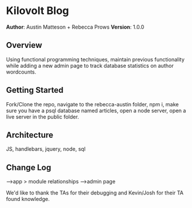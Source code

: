 # Kilovolt Blog

**Author**: Austin Matteson + Rebecca Prows
**Version**: 1.0.0

## Overview
<!-- Provide a high level overview of what this application is and why you are building it, beyond the fact that it's an assignment for a Code Fellows 301 class. (i.e. What's your problem domain?) -->
Using functional programming techniques, maintain previous functionality while adding a new admin page to track database statistics on author wordcounts.

## Getting Started
<!-- What are the steps that a user must take in order to build this app on their own machine and get it running? -->
Fork/Clone the repo, navigate to the rebecca-austin folder, npm i, make sure you have a psql database named articles, open a node server, open a live server in the public folder. 

## Architecture
<!-- Provide a detailed description of the application design. What technologies (languages, libraries, etc) you're using, and any other relevant design information. -->
JS, handlebars, jquery, node, sql

## Change Log
<!-- Use this are to document the iterative changes made to your application as each feature is successfully implemented. Use time stamps. Here's an examples:

01-01-2001 4:59pm - Application now has a fully-functional express server, with GET and POST routes for the book resource.

## Credits and Collaborations
<!-- Give credit (and a link) to other people or resources that helped you build this application. -->

-->app > module relationships
-->admin page



We'd like to thank the TAs for their debugging and Kevin/Josh for their TA found knowledge.